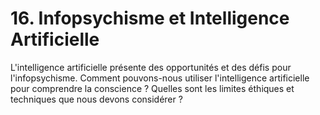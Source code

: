 # 16. Infopsychisme et Intelligence Artificielle

L'intelligence artificielle présente des opportunités et des défis pour l'infopsychisme. Comment pouvons-nous utiliser l'intelligence artificielle pour comprendre la conscience ? Quelles sont les limites éthiques et techniques que nous devons considérer ?
